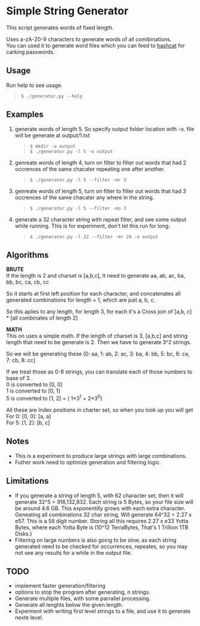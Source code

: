 # Simple String Generator

This script generates words of fixed length.  

Uses a-zA-Z0-9 characters to generate words of all comibinations.  
You can used it to generate word files which you can feed to [hashcat](https://hashcat.net/hashcat/) for carking passwords.  


## Usage

Run help to see usage.  
>     $ ./generator.py --help

## Examples
1. generate words of length 5. So specify output folder location with -o. file will be generate at output/1.txt
        
    >     $ mkdir -o output
    >     $ ./generator.py -l 5 -o output
1. genreate words of length 4, turn on filter to filter out words that had 2 occrences of the same chacater repeating one after another.
    >     $ ./generator.py -l 5 --filter -mr 3
1. genreate words of length 5, turn on filter to filter out words that had 3 occrences of the same chacater any where in the string.
    >     $ ./generator.py -l 5 --filter -mo 3
1. generate a 32 character string with repeat filter, and see some output while running. This is for experiment, don't let this run for long.
    >     $ ./generator.py -l 32 --filter -mr 28 -o output

## Algorithms

**BRUTE**  
If the length is 2 and charset is [a,b,c], It need to generate aa, ab, ac, ba, bb, bc, ca, cb, cc  

So it starts at first left position for each character, and concatenates all generated combinations for length = 1, which are just a, b, c.  

So this aplies to any length, for length 3, for each it's a Cross join of [a,b, c] * [all combinates of length 2]

**MATH**  
This on uses a simple math. If the length of charset is 3, [a,b,c] and string length that need to be generate is 2. Then we have to generate 3^2 strings.  

So we will be generating these [0: aa, 1: ab, 2: ac, 3: ba, 4: bb, 5: bc, 6: ca, 7: cb, 8: cc] 

If we treat those as 0-8 strings, you can translate each of those numbers to base of 3.  
0 is converted to [0, 0]  
1 is converted to [0, 1]  
5 is converted to [1, 2]  = ( 1*3<sup>1</sup> + 2\*3<sup>0</sup>)  

All these are Index positions in charter set, so when you look up you will get  
For 0: [0, 0]: [a, a]  
For 5: [1, 2]: [b, c]  


## Notes
- This is a experiment to produce large strings with large combinations.
- Futher work need to optimize generation and filtering logic.

## Limitations
- If you generate a string of length 5, with 62 character set, then it will generate 32^5 = 916,132,832. Each string is 5 Bytes, so your file size will be around 4.6 GB. This exponentilly grows with each extra character.
Geneating all combinations 32 char string, Will generate 64^32 = 2.27 x e57. This is a  58 digit number. Storing all this requires 2.27 x e33 Yotta Bytes, where each Yotta Byte is  (10^12 TerraBytes, That's 1 Trillion 1TB Disks.)
- Filtering on large numbers is also going to be slow, as each string generated need to be checked for occurrences, repeates, so you may not see any results for a while in the output file.

## TODO
- implement faster generation/filtering
- options to stop the program after generating, n strings.
- Generate multiple files, with some parrallel processing.
- Generate all lenghts below the given length.
- Experment with writing first level strings to a file, and use it to generate nexte level.